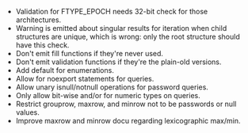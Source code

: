 - Validation for FTYPE\_EPOCH needs 32-bit check for those architectures.
- Warning is emitted about singular results for iteration when child
  structures are unique, which is wrong: only the root structure should
  have this check.
- Don't emit fill functions if they're never used.
- Don't emit validation functions if they're the plain-old versions.
- Add default for enumerations.
- Allow for noexport statements for queries.
- Allow unary isnull/notnull operations for password queries.
- Only allow bit-wise and/or for numeric types on queries.
- Restrict grouprow, maxrow, and minrow not to be passwords or null values.
- Improve maxrow and minrow docu regarding lexicographic max/min.
